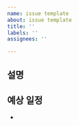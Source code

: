 ```yaml
---
name: issue template
about: issue template
title: ''
labels: ''
assignees: ''

---
```


## 설명
<!-- 진행할 작업을 설명해주세요 -->


## 예상 일정
<!-- 예상 작업 일정을 작성해주세요 -->
-
